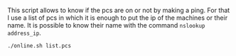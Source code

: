 This script allows to know if the pcs are on or not by making a ping.
For that I use a list of pcs in which it is enough to put the ip of the machines or their name. 
It is possible to know their name with the command `nslookup address_ip`.

`./online.sh list.pcs`
